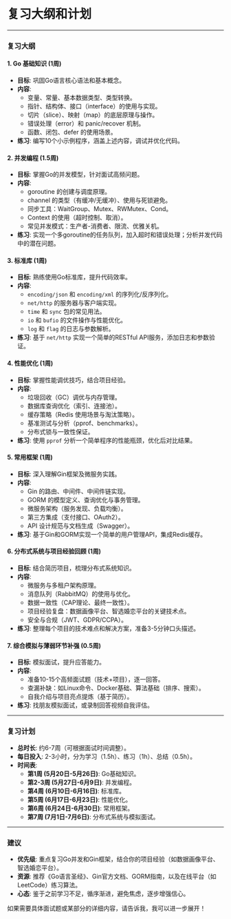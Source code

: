 # 复习大纲和计划

---

### 复习大纲

#### 1. Go 基础知识 (1周)
- **目标**: 巩固Go语言核心语法和基本概念。
- **内容**:
  - 变量、常量、基本数据类型、类型转换。
  - 指针、结构体、接口（interface）的使用与实现。
  - 切片（slice）、映射（map）的底层原理与操作。
  - 错误处理（error）和 panic/recover 机制。
  - 函数、闭包、defer 的使用场景。
- **练习**: 编写10个小示例程序，涵盖上述内容，调试并优化代码。

#### 2. 并发编程 (1.5周)
- **目标**: 掌握Go的并发模型，针对面试高频问题。
- **内容**:
  - goroutine 的创建与调度原理。
  - channel 的类型（有缓冲/无缓冲）、使用与死锁避免。
  - 同步工具：WaitGroup、Mutex、RWMutex、Cond。
  - Context 的使用（超时控制、取消）。
  - 常见并发模式：生产者-消费者、限流、优雅关机。
- **练习**: 实现一个多goroutine的任务队列，加入超时和错误处理；分析并发代码中的潜在问题。

#### 3. 标准库 (1周)
- **目标**: 熟练使用Go标准库，提升代码效率。
- **内容**:
  - `encoding/json` 和 `encoding/xml` 的序列化/反序列化。
  - `net/http` 的服务器与客户端实现。
  - `time` 和 `sync` 包的常见用法。
  - `io` 和 `bufio` 的文件操作与性能优化。
  - `log` 和 `flag` 的日志与参数解析。
- **练习**: 基于 `net/http` 实现一个简单的RESTful API服务，添加日志和参数验证。

#### 4. 性能优化 (1周)
- **目标**: 掌握性能调优技巧，结合项目经验。
- **内容**:
  - 垃圾回收（GC）调优与内存管理。
  - 数据库查询优化（索引、连接池）。
  - 缓存策略（Redis 使用场景与淘汰策略）。
  - 基准测试与分析（pprof、benchmarks）。
  - 分布式锁与一致性保证。
- **练习**: 使用 `pprof` 分析一个简单程序的性能瓶颈，优化后对比结果。

#### 5. 常用框架 (1周)
- **目标**: 深入理解Gin框架及微服务实践。
- **内容**:
  - Gin 的路由、中间件、中间件链实现。
  - GORM 的模型定义、查询优化与事务管理。
  - 微服务架构（服务发现、负载均衡）。
  - 第三方集成（支付接口、OAuth2）。
  - API 设计规范与文档生成（Swagger）。
- **练习**: 基于Gin和GORM实现一个简单的用户管理API，集成Redis缓存。

#### 6. 分布式系统与项目经验回顾 (1周)
- **目标**: 结合简历项目，梳理分布式系统知识。
- **内容**:
  - 微服务与多租户架构原理。
  - 消息队列（RabbitMQ）的使用与优化。
  - 数据一致性（CAP理论、最终一致性）。
  - 项目经验复盘：数据画像平台、智选婚恋平台的关键技术点。
  - 安全与合规（JWT、GDPR/CCPA）。
- **练习**: 整理每个项目的技术难点和解决方案，准备3-5分钟口头描述。

#### 7. 综合模拟与薄弱环节补强 (0.5周)
- **目标**: 模拟面试，提升应答能力。
- **内容**:
  - 准备10-15个高频面试题（技术+项目），逐一回答。
  - 查漏补缺：如Linux命令、Docker基础、算法基础（排序、搜索）。
  - 自我介绍与项目亮点提炼（基于简历）。
- **练习**: 找朋友模拟面试，或录制回答视频自我评估。

---

### 复习计划

- **总时长**: 约6-7周（可根据面试时间调整）。
- **每日投入**: 2-3小时，分为学习（1.5h）、练习（1h）、总结（0.5h）。
- **时间表**:
  - **第1周 (5月20日-5月26日)**: Go基础知识。
  - **第2-3周 (5月27日-6月9日)**: 并发编程。
  - **第4周 (6月10日-6月16日)**: 标准库。
  - **第5周 (6月17日-6月23日)**: 性能优化。
  - **第6周 (6月24日-6月30日)**: 常用框架。
  - **第7周 (7月1日-7月6日)**: 分布式系统与模拟面试。

---

### 建议
- **优先级**: 重点复习Go并发和Gin框架，结合你的项目经验（如数据画像平台、智选婚恋平台）。
- **资源**: 推荐《Go语言圣经》、Gin官方文档、GORM指南，以及在线平台（如LeetCode）练习算法。
- **心态**: 鉴于之前学习不足，循序渐进，避免焦虑，逐步增强信心。

如果需要具体面试题或某部分的详细内容，请告诉我，我可以进一步展开！